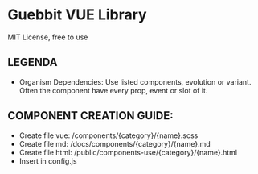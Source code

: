 # Guebbit VUE Library
MIT License, free to use

## LEGENDA
- Organism Dependencies: Use listed components, evolution or variant. Often the component have every prop, event or slot of it.

## COMPONENT CREATION GUIDE:
- Create file vue: /components/{category}/{name}.scss
- Create file md: /docs/components/{category}/{name}.md
- Create file html: /public/components-use/{category}/{name}.html
- Insert in config.js
